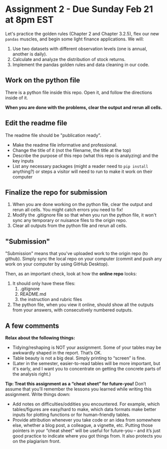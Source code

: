 # Assignment 2 - Due Sunday Feb 21 at 8pm EST

Let's practice the golden rules (Chapter 2 and Chapter 3.2.5), flex our new `pandas` muscles, and begin some light finance applications. We will:

1. Use two datasets with different observation levels (one is annual, another is daily).
2. Calculate and analyze the distribution of stock returns.
3. Implement the pandas golden rules and data cleaning in our code.

## Work on the python file

There is a python file inside this repo. Open it, and follow the directions inside of it. 

**When you are done with the problems, clear the output and rerun all cells.**

## Edit the readme file 

The readme file should be "publication ready".
- Make the readme file informative and professional. 
- Change the title of it (not the filename, the title at the top)
- Describe the purpose of this repo (what this repo is analyzing) and the key inputs
- List any necessary packages (might a reader need to `pip install` anything?) or steps a visitor will need to run to make it work on their computer  

## Finalize the repo for submission 

1. When you are done working on the python file, clear the output and rerun all cells. You might catch errors you need to fix! 
1. Modify the .gitignore file so that when you run the python file, it won't sync any temporary or nuisance files to the origin repo. 
2. Clear all outputs from the python file and rerun all cells. 

## "Submission"

"Submission" means that you've uploaded work to the origin repo (to github). Simply sync the local repo on your computer (commit and push any work on your computer by using GitHub Desktop). 

Then, as an important check, look at how the **online repo** looks:

1. It should only have these files: 
	1. .gitignore
	2. README.md 
    3. the instruction and rubric files
1. The python file, when you view it online, should show all the outputs from your answers, with consecutively numbered outputs. 

## A few comments

**Relax about the following things:**

- Tidying/reshaping is NOT your assignment. Some of your tables may be awkwardly shaped in the report. That’s OK.
- Table beauty is not a big deal. Simply printing to “screen” is fine.
- (Later in the semester, easier-to-read tables will be more important, but it's early, and I want you to concentrate on getting the concrete parts of the analysis right.)

**Tip: Treat this assignment as a “cheat sheet” for future-you!** Don’t assume that you’ll remember the lessons you learned while writing this assignment. Write things down:

- Add notes on difficulties/oddities you encountered. For example, which tables/figures are easy/hard to make, which data formats make better inputs for plotting functions or for human-friendly tables.
- Provide attribution whenever you take code or an idea from somewhere else, whether a blog post, a colleague, a vignette, etc. Putting those pointers in your “cheat sheet” will be useful for future-you – and it’s just good practice to indicate where you got things from. It also protects you on the plagiarism front. 


